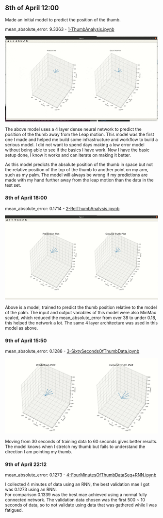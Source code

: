 ## 8th of April 12:00
Made an initial model to predict the position of the thumb.   
  
mean_absolute_error: 9.3363 - [1-ThumbAnalysis.ipynb](../Notebooks/1-ThumbAnalysis.ipynb)  
  
![Comically Bad Thumb Model](media/FirstThumbModel.gif)
  
The above model uses a 4 layer dense neural network to predict the position of the thumb away from the Leap motion. 
This model was the first one I made and helped me build some infrastructure and workflow to build a serious model. 
I did not want to spend days making a low error model without being able to see if the basics I have work. Now I have the basic setup done, I know it works and can iterate on making it better.   
  
As this model predicts the absolute position of the thumb in space but not the relative position of the top of the thumb to another point on my arm, such as my palm. The model will always be wrong if my predictions are made with my hand further away from the leap motion than the data in the test set.  
  
### 8th of April 18:00  
mean_absolute_error: 0.1714 - [2-RelThumbAnalysis.ipynb](../Notebooks/2-RelThumbAnalysis.ipynb)  
    
![A Just Bad Thumb Model](media/FirstRelThumbModel.gif)
  
Above is a model, trained to predict the thumb position relative to the model of the palm. 
The input and output variables of this model were also MinMax scaled, which reduced the mean_absolute_error from over 38 to under 0.18, this helped the network a lot. The same 4 layer architecture was used in this model as above.     

### 9th of April 15:50  
mean_absolute_error: 0.1288 - [3-SixtySecondsOfThumbData.ipynb](../Notebooks/3-SixtySecondsOfThumbData.ipynb)  
  
![SlighlyBetterThumbModel](media/3BiggieSmallsThumb.gif)
  
Moving from 30 seconds of training data to 60 seconds gives better results.  
The model knows when I stretch my thumb but fails to understand the direction I am pointing my thumb.  

### 9th of April 22:12
  
mean_absolute_error: 0.1273 - [4-FourMinutesOfThumbDataSeq+RNN.ipynb](../Notebooks/4-FourMinutesOfThumbDataSeq+RNN.ipynb) 
  
I collected 4 minutes of data using an RNN, the best validation mae I got was 0.1273 using an RNN.  
For comparison 0.1339 was the best mae achieved using a normal fully connected network. 
The validation data chosen was the first 500 ~ 10 seconds of data, so to not validate using data that was gathered while I was fatigued.   



